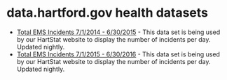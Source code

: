 # data.hartford.gov health datasets
* [Total EMS Incidents 7/1/2014 - 6/30/2015](https://data.hartford.gov/d/2f7t-awcn) - This data set is being used by our HartStat website to display the number of incidents per day. Updated nightly.
* [Total EMS Incidents 7/1/2015 - 6/30/2016](https://data.hartford.gov/d/hg5j-9jzz) - This data set is being used by our HartStat website to display the number of incidents per day. Updated nightly.
